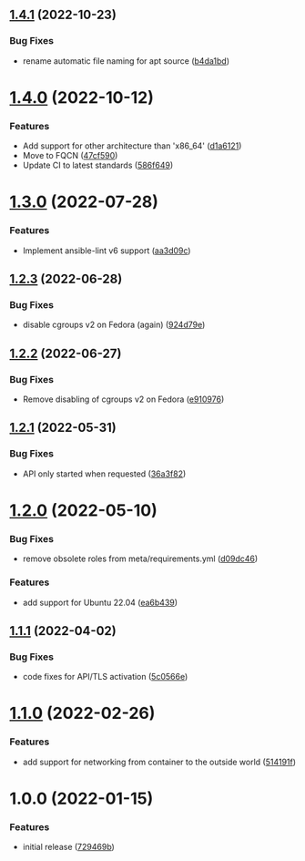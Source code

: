 ## [1.4.1](https://github.com/de-it-krachten/ansible-role-docker/compare/v1.4.0...v1.4.1) (2022-10-23)


### Bug Fixes

* rename automatic file naming for apt source ([b4da1bd](https://github.com/de-it-krachten/ansible-role-docker/commit/b4da1bd1fde87101ce2730e8e94364c0af87d39a))

# [1.4.0](https://github.com/de-it-krachten/ansible-role-docker/compare/v1.3.0...v1.4.0) (2022-10-12)


### Features

* Add support for other architecture than 'x86_64' ([d1a6121](https://github.com/de-it-krachten/ansible-role-docker/commit/d1a61219dfe7c1480213a154e55e261564776177))
* Move to FQCN ([47cf590](https://github.com/de-it-krachten/ansible-role-docker/commit/47cf590b57cd36420004722055be5e3fa3213b79))
* Update CI to latest standards ([586f649](https://github.com/de-it-krachten/ansible-role-docker/commit/586f64998dac37fd58271a3ac27616c81403982b))

# [1.3.0](https://github.com/de-it-krachten/ansible-role-docker/compare/v1.2.3...v1.3.0) (2022-07-28)


### Features

* Implement ansible-lint v6 support ([aa3d09c](https://github.com/de-it-krachten/ansible-role-docker/commit/aa3d09c6bd83573e3daf3ecbefae526492e17a47))

## [1.2.3](https://github.com/de-it-krachten/ansible-role-docker/compare/v1.2.2...v1.2.3) (2022-06-28)


### Bug Fixes

* disable cgroups v2 on Fedora (again) ([924d79e](https://github.com/de-it-krachten/ansible-role-docker/commit/924d79e90b9933b7e48433857a2868a0a467576b))

## [1.2.2](https://github.com/de-it-krachten/ansible-role-docker/compare/v1.2.1...v1.2.2) (2022-06-27)


### Bug Fixes

* Remove disabling of cgroups v2 on Fedora ([e910976](https://github.com/de-it-krachten/ansible-role-docker/commit/e91097688ff7585c8d19d8e8cc7d78fe27d2ae08))

## [1.2.1](https://github.com/de-it-krachten/ansible-role-docker/compare/v1.2.0...v1.2.1) (2022-05-31)


### Bug Fixes

* API only started when requested ([36a3f82](https://github.com/de-it-krachten/ansible-role-docker/commit/36a3f826581ed77598e64ece6c514c333e14fc01))

# [1.2.0](https://github.com/de-it-krachten/ansible-role-docker/compare/v1.1.1...v1.2.0) (2022-05-10)


### Bug Fixes

* remove obsolete roles from meta/requirements.yml ([d09dc46](https://github.com/de-it-krachten/ansible-role-docker/commit/d09dc46f2ff706d0e67cd5d22528097cbbb9df73))


### Features

* add support for Ubuntu 22.04 ([ea6b439](https://github.com/de-it-krachten/ansible-role-docker/commit/ea6b439dc1af1ed4921080b8f60e54f1662010d5))

## [1.1.1](https://github.com/de-it-krachten/ansible-role-docker/compare/v1.1.0...v1.1.1) (2022-04-02)


### Bug Fixes

* code fixes for API/TLS activation ([5c0566e](https://github.com/de-it-krachten/ansible-role-docker/commit/5c0566e98b1daf8d993ba1c4bce3cd213d306f11))

# [1.1.0](https://github.com/de-it-krachten/ansible-role-docker/compare/v1.0.0...v1.1.0) (2022-02-26)


### Features

* add support for networking from container to the outside world ([514191f](https://github.com/de-it-krachten/ansible-role-docker/commit/514191febf015a19cab7b86022ec6c17005aabc8))

# 1.0.0 (2022-01-15)


### Features

* initial release ([729469b](https://github.com/de-it-krachten/ansible-role-docker/commit/729469bd2cd48fe46b73f61c630447d539816eae))
